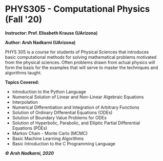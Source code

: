 # PHYS305 - Computational Physics (Fall '20)

**Instructor: Prof. Elisabeth Krause (UArizona)** 

**Author: Arsh Nadkarni (UArizona)**

PHYS 305 is a course for students of Physical Sciences that introduces basic computational methods for solving mathematical problems motivated from the physical sciences. Often problems drawn from actual physics will form the basis for the examples that will serve to master the techniques and algorithms taught.

**Topics Covered:**
* Introduction to the Python Language
* Numerical Solution of Linear and Non-Linear Algebraic Equations
* Interpolation
* Numerical Differentiation and Integration of Arbitrary Functions
* Solution of Ordinary Differential Equations (ODEs)
* Solution of Boundary Value Problems for ODEs
* Solution of Hyperbolic, Parabolic, and Elliptic Partial Differential Equations (PDEs)
* Markov Chain - Monte Carlo (MCMC)
* Basic Machine Learning Algorithms   
* Basic Introduction to the C Programming Language

***© Arsh Nadkarni, 2020***

